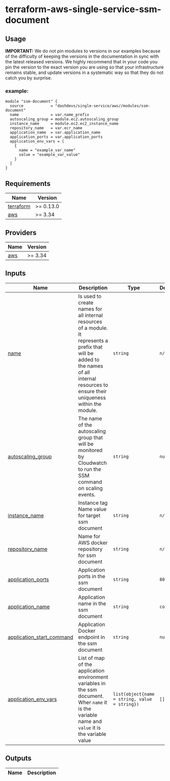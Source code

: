 # terraform-aws-single-service-ssm-document


## Usage


**IMPORTANT:** We do not pin modules to versions in our examples because of the
difficulty of keeping the versions in the documentation in sync with the latest released versions.
We highly recommend that in your code you pin the version to the exact version you are
using so that your infrastructure remains stable, and update versions in a
systematic way so that they do not catch you by surprise.

### example:
```
module "ssm-document" {
  source            = "dashdevs/single-service/aws//modules/ssm-document"
  name              = var.name_prefix
  autoscaling_group = module.ec2.autoscaling_group
  instance_name     = module.ec2.ec2_instance_name
  repository_name   = var.ecr_name
  application_name  = var.application_name
  application_ports = var.application_ports
  application_env_vars = [
    {
      name = "example_var_name"
      value = "example_var_value"
    }
  ]
}

```

<!-- markdownlint-restore -->
<!-- markdownlint-disable -->
## Requirements

| Name | Version |
|------|---------|
| <a name="requirement_terraform"></a> [terraform](#requirement\_terraform) | >= 0.13.0 |
| <a name="requirement_aws"></a> [aws](#requirement\_aws) | >= 3.34 |

## Providers

| Name | Version |
|------|---------|
| <a name="provider_aws"></a> [aws](#provider\_aws) | >= 3.34 |

## Inputs

| Name | Description | Type | Default | Required |
|------|-------------|------|---------|:--------:|
| <a name="input_name"></a> [name](#input\_name) | Is used to create names for all internal resources of a module. It represents a prefix that will be added to the names of all internal resources to ensure their uniqueness within the module. | `string` | `n/a` | yes |
| <a name="input_autoscaling_group"></a> [autoscaling\_group](#input\_autoscaling\_group) | The name of the autoscaling group that will be monitored by Cloudwatch to run the SSM command on scaling events. | `string` | `null` | no |
| <a name="input_instance_name"></a> [instance\_name](#input\_instance\_name) | Instance tag Name value for target ssm document | `string` | `n/a` | yes |
| <a name="input_repository_name"></a> [repository\_name](#input\_repository\_name) | Name for AWS docker repository for ssm document | `string` |`n/a`| yes |
| <a name="input_application_ports"></a> [application\_ports](#input\_application\_ports) | Application ports in the ssm document | `string` | `80:8080` | no |
| <a name="input_application_name"></a> [application\_name](#input\_application\_name) | Application name in the ssm document | `string` | `core` | no |
| <a name="input_application_start_command"></a> [application\_start\_command](#input\_application\_start\_coommand) | Application Docker endpoint in the ssm document | `string` | `null` | no |
| <a name="input_application_env_vars"></a> [application\_env\_vars](#input\_application\_env\_vars) | List of map of the application environment variables in the ssm document. Wher `name` it is the variable name and `value` it is the variable value | `list(object{name = string, value = string})` | `[]` | no |

## Outputs

| Name | Description |
|------|-------------|

